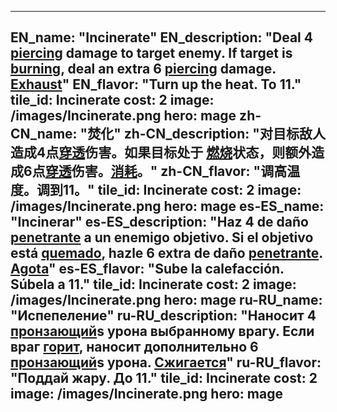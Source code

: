 ---

EN_name: "Incinerate"
EN_description: "Deal 4 <u>piercing</u> damage to target enemy. If target is  <u>burning</u>, deal an extra 6 <u>piercing</u> damage. <u>Exhaust</u>"
EN_flavor: "Turn up the heat. To 11."
tile_id: Incinerate
cost: 2
image: /images/Incinerate.png
hero: mage
zh-CN_name: "焚化"
zh-CN_description: "对目标敌人造成4点<u>穿透</u>伤害。如果目标处于 <u>燃烧</u>状态，则额外造成6点<u>穿透</u>伤害。<u>消耗</u>。"
zh-CN_flavor: "调高温度。调到11。"
tile_id: Incinerate
cost: 2
image: /images/Incinerate.png
hero: mage
es-ES_name: "Incinerar"
es-ES_description: "Haz 4 de daño <u>penetrante</u> a un enemigo objetivo. Si el objetivo está  <u>quemado</u>, hazle 6 extra de daño <u>penetrante</u>. <u>Agota</u>"
es-ES_flavor: "Sube la calefacción. Súbela a 11."
tile_id: Incinerate
cost: 2
image: /images/Incinerate.png
hero: mage
ru-RU_name: "Испепеление"
ru-RU_description: "Наносит 4 <u>пронзающий</u>s урона выбранному врагу. Если враг  <u>горит</u>, наносит дополнительно 6 <u>пронзающий</u>s урона. <u>Сжигается</u>"
ru-RU_flavor: "Поддай жару. До 11."
tile_id: Incinerate
cost: 2
image: /images/Incinerate.png
hero: mage
---